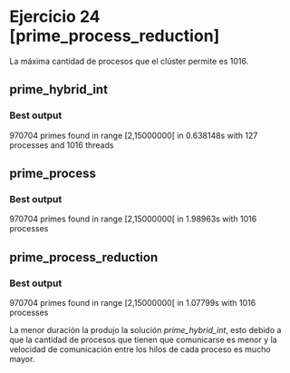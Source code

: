 # Ejercicio 24 [prime_process_reduction]
La máxima cantidad de procesos que el clúster permite es 1016. 
## prime_hybrid_int
### Best output
970704 primes found in range [2,15000000[ in 0.638148s with 127 processes and 1016 threads  
## prime_process
### Best output
970704 primes found in range [2,15000000[ in 1.98963s with 1016 processes
## prime_process_reduction
### Best output
970704 primes found in range [2,15000000[ in 1.07799s with 1016 processes
  
La menor duración la produjo la solución *prime_hybrid_int*, esto debido a que la cantidad
de procesos que tienen que comunicarse es menor y la velocidad de comunicación entre
los hilos de cada proceso es mucho mayor.
